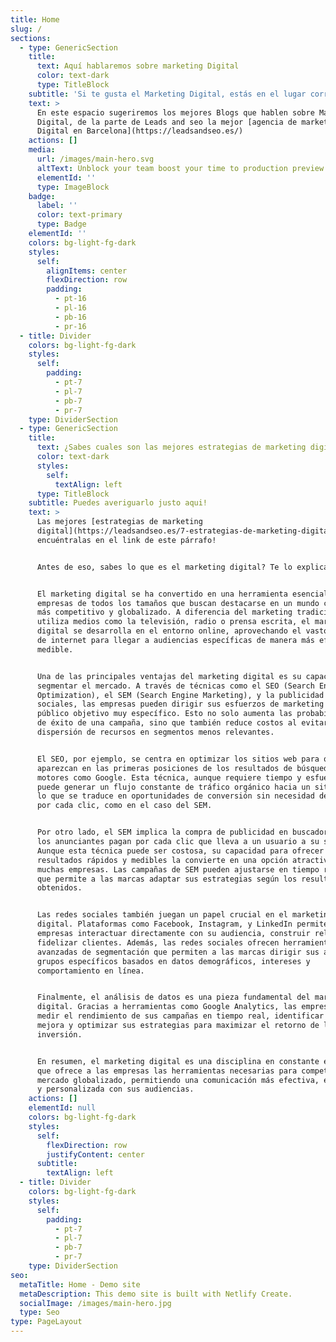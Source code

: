 ```yaml
---
title: Home
slug: /
sections:
  - type: GenericSection
    title:
      text: Aquí hablaremos sobre marketing Digital
      color: text-dark
      type: TitleBlock
    subtitle: 'Si te gusta el Marketing Digital, estás en el lugar correcto!'
    text: >
      En este espacio sugeriremos los mejores Blogs que hablen sobre Marketing
      Digital, de la parte de Leads and seo la mejor [agencia de marketing
      Digital en Barcelona](https://leadsandseo.es/)
    actions: []
    media:
      url: /images/main-hero.svg
      altText: Unblock your team boost your time to production preview
      elementId: ''
      type: ImageBlock
    badge:
      label: ''
      color: text-primary
      type: Badge
    elementId: ''
    colors: bg-light-fg-dark
    styles:
      self:
        alignItems: center
        flexDirection: row
        padding:
          - pt-16
          - pl-16
          - pb-16
          - pr-16
  - title: Divider
    colors: bg-light-fg-dark
    styles:
      self:
        padding:
          - pt-7
          - pl-7
          - pb-7
          - pr-7
    type: DividerSection
  - type: GenericSection
    title:
      text: ¿Sabes cuales son las mejores estrategias de marketing digital del 2024?
      color: text-dark
      styles:
        self:
          textAlign: left
      type: TitleBlock
    subtitle: Puedes averiguarlo justo aqui!
    text: >
      Las mejores [estrategias de marketing
      digital](https://leadsandseo.es/7-estrategias-de-marketing-digital-que-necesitas-conocer/),
      encuéntralas en el link de este párrafo!


      Antes de eso, sabes lo que es el marketing digital? Te lo explicamos aqui!


      El marketing digital se ha convertido en una herramienta esencial para
      empresas de todos los tamaños que buscan destacarse en un mundo cada vez
      más competitivo y globalizado. A diferencia del marketing tradicional, que
      utiliza medios como la televisión, radio o prensa escrita, el marketing
      digital se desarrolla en el entorno online, aprovechando el vasto alcance
      de internet para llegar a audiencias específicas de manera más eficiente y
      medible.


      Una de las principales ventajas del marketing digital es su capacidad para
      segmentar el mercado. A través de técnicas como el SEO (Search Engine
      Optimization), el SEM (Search Engine Marketing), y la publicidad en redes
      sociales, las empresas pueden dirigir sus esfuerzos de marketing hacia un
      público objetivo muy específico. Esto no solo aumenta las probabilidades
      de éxito de una campaña, sino que también reduce costos al evitar la
      dispersión de recursos en segmentos menos relevantes.


      El SEO, por ejemplo, se centra en optimizar los sitios web para que
      aparezcan en las primeras posiciones de los resultados de búsqueda en
      motores como Google. Esta técnica, aunque requiere tiempo y esfuerzo,
      puede generar un flujo constante de tráfico orgánico hacia un sitio web,
      lo que se traduce en oportunidades de conversión sin necesidad de pagar
      por cada clic, como en el caso del SEM.


      Por otro lado, el SEM implica la compra de publicidad en buscadores, donde
      los anunciantes pagan por cada clic que lleva a un usuario a su sitio web.
      Aunque esta técnica puede ser costosa, su capacidad para ofrecer
      resultados rápidos y medibles la convierte en una opción atractiva para
      muchas empresas. Las campañas de SEM pueden ajustarse en tiempo real, lo
      que permite a las marcas adaptar sus estrategias según los resultados
      obtenidos.


      Las redes sociales también juegan un papel crucial en el marketing
      digital. Plataformas como Facebook, Instagram, y LinkedIn permiten a las
      empresas interactuar directamente con su audiencia, construir relaciones y
      fidelizar clientes. Además, las redes sociales ofrecen herramientas
      avanzadas de segmentación que permiten a las marcas dirigir sus anuncios a
      grupos específicos basados en datos demográficos, intereses y
      comportamiento en línea.


      Finalmente, el análisis de datos es una pieza fundamental del marketing
      digital. Gracias a herramientas como Google Analytics, las empresas pueden
      medir el rendimiento de sus campañas en tiempo real, identificar áreas de
      mejora y optimizar sus estrategias para maximizar el retorno de la
      inversión.


      En resumen, el marketing digital es una disciplina en constante evolución
      que ofrece a las empresas las herramientas necesarias para competir en un
      mercado globalizado, permitiendo una comunicación más efectiva, eficiente
      y personalizada con sus audiencias.
    actions: []
    elementId: null
    colors: bg-light-fg-dark
    styles:
      self:
        flexDirection: row
        justifyContent: center
      subtitle:
        textAlign: left
  - title: Divider
    colors: bg-light-fg-dark
    styles:
      self:
        padding:
          - pt-7
          - pl-7
          - pb-7
          - pr-7
    type: DividerSection
seo:
  metaTitle: Home - Demo site
  metaDescription: This demo site is built with Netlify Create.
  socialImage: /images/main-hero.jpg
  type: Seo
type: PageLayout
---
```

